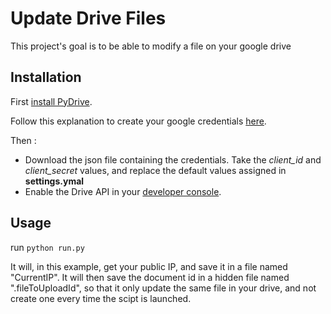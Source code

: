 # Update Drive Files

This project's goal is to be able to modify a file on your google drive

## Installation

First [install PyDrive](https://pypi.python.org/pypi/PyDrive).

Follow this explanation to create your google credentials [here](https://support.google.com/googleapi/answer/6158849).

Then :
* Download the json file containing the credentials. 
Take the *client_id* and *client_secret* values, and replace the default values assigned in **settings.ymal**
* Enable the Drive API in your [developer console](https://console.developers.google.com/apis/library?project=update-ip).

## Usage

run `python run.py`

It will, in this example, get your public IP, and save it in a file named "CurrentIP". 
It will then save the document id in a hidden file named ".fileToUploadId", so that it only update the same file in your 
drive, and not create one every time the scipt is launched.
